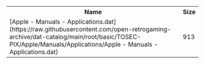 <table>
<tr><th>Name</th><th>Size</th></tr>
<tr><td>[Apple - Manuals - Applications.dat](https://raw.githubusercontent.com/open-retrogaming-archive/dat-catalog/main/root/basic/TOSEC-PIX/Apple/Manuals/Applications/Apple - Manuals - Applications.dat)</td><td>913</td></tr>
</table>

